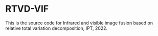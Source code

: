 # RTVD-VIF
This is the source code for Infrared and visible image fusion based on relative total variation decomposition, IPT, 2022.
